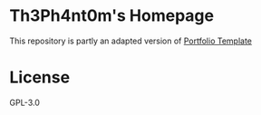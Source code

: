 # Th3Ph4nt0m's Homepage

This repository is partly an adapted version of [Portfolio Template](https://github.com/nisarhassan12/portfolio-template)

# License
GPL-3.0
